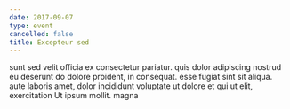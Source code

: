 ```yaml
---
date: 2017-09-07
type: event
cancelled: false
title: Excepteur sed
---
```

sunt sed velit officia ex consectetur pariatur. quis dolor adipiscing nostrud eu deserunt do dolore proident, in consequat. esse fugiat sint sit aliqua. aute laboris amet, dolor incididunt voluptate ut dolore et qui ut elit, exercitation Ut ipsum mollit. magna